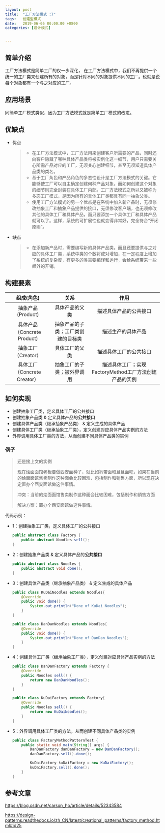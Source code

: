 ```yaml
---
layout: post
title:  "工厂方法模式 :)"
tags:   创建型模式
date:   2019-06-05 00:00:00 +0800
categories: [设计模式]


---
```


## 简单介绍

工厂方法模式是简单工厂的仅一步深化， 在工厂方法模式中，我们不再提供一个统一的工厂类来创建所有的对象，而是针对不同的对象提供不同的工厂。也就是说每个对象都有一个与之对应的工厂。

## 应用场景

同简单工厂模式类似，因为工厂方法模式就是简单工厂模式的改进。

## 优缺点

- 优点

  >- 在工厂方法模式中，工厂方法用来创建客户所需要的产品，同时还向客户隐藏了哪种具体产品类将被实例化这一细节，用户只需要关心所需产品对应的工厂，无须关心创建细节，甚至无须知道具体产品类的类名。
  >- 基于工厂角色和产品角色的多态性设计是工厂方法模式的关键。它能够使工厂可以自主确定创建何种产品对象，而如何创建这个对象的细节则完全封装在具体工厂内部。工厂方法模式之所以又被称为多态工厂模式，是因为所有的具体工厂类都具有同一抽象父类。
  >- 使用工厂方法模式的另一个优点是在系统中加入新产品时，无须修改抽象工厂和抽象产品提供的接口，无须修改客户端，也无须修改其他的具体工厂和具体产品，而只要添加一个具体工厂和具体产品就可以了。这样，系统的可扩展性也就变得非常好，完全符合“开闭原则”。

- 缺点

  >- 在添加新产品时，需要编写新的具体产品类，而且还要提供与之对应的具体工厂类，系统中类的个数将成对增加，在一定程度上增加了系统的复杂度，有更多的类需要编译和运行，会给系统带来一些额外的开销。

## 构建要素

|          组成(角色)          |                关系                |                         作用                          |
| :--------------------------: | :--------------------------------: | :---------------------------------------------------: |
|      抽象产品(Product)       |           具体产品的父类           |                描述具体产品的公共接口                 |
| 具体产品（Concrete Product)  | 抽象产品的子类；工厂类创建的目标类 |                  描述生产的具体产品                   |
|     抽象工厂（Creator）      |           具体工厂的父类           |                描述具体工厂的公共接口                 |
| 具体工厂（Concrete Creator） |     抽象工厂的子类；被外界调用     | 描述具体工厂；实现FactoryMethod工厂方法创建产品的实例 |

## 如何实现

- 创建抽象工厂类，定义具体工厂的公共接口
- 创建抽象产品类 & 定义具体产品的**公共接口**
- 创建具体产品类（继承抽象产品类） & 定义生成的具体产品
- 创建具体工厂类（继承抽象工厂类），定义创建对应具体产品实例的方法
- 外界调用具体工厂类的方法，从而创建不同具体产品类的实例

### 例子

> 还是接上文的实例
>
> 现在烩面面馆老板要做西安面种了，就比如裤带面和旦旦面吧，如果在当前的烩面面馆售卖制作这种面会比较困难，包括制作和销售方面，所以现在决定置办个西安面馆做这件事情。
>
> 冲突：当前的烩面面馆售卖制作这种面会比较困难，包括制作和销售方面
>
> 解决方案：置办个西安面馆做这件事情。

代码示例：

- 1：创建抽象工厂类，定义具体工厂的公共接口

  ```java
  public abstract class Factory {
      public abstract Noodles sell();
  }
  ```

- 2：创建抽象产品类 & 定义具体产品的**公共接口**

  ```java
  public abstract class Noodles {
      public abstract void done();
  }
  ```

- 3：创建具体产品类（继承抽象产品类） & 定义生成的具体产品

  ```java
  public class KuDaiNoodles extends Noodles{
      @Override
      public void done() {
          System.out.println("Done of KuDai Noodles");
      }
  }
  
  public class DanDanNoodles extends Noodles{
      @Override
      public void done() {
          System.out.println("Done of DanDan Noodles");
      }
  }
  ```

- 4：创建具体工厂类（继承抽象工厂类），定义创建对应具体产品实例的方法

  ```java
  public class DanDanFactory extends Factory {
      @Override
      public Noodles sell() {
          return new DanDanNoodles();
      }
  }
  
  public class KuDaiFactory extends Factory{
      @Override
      public Noodles sell() {
          return new KuDaiNoodles();
      }
  }
  ```

- 5：外界调用具体工厂类的方法，从而创建不同具体产品类的实例

  ```java
  public class FactoryMethodPatternTest {
      public static void main(String[] args) {
          DanDanFactory danDanFactory = new DanDanFactory();
          danDanFactory.sell().done();
  
          KuDaiFactory kuDaiFactory = new KuDaiFactory();
          kuDaiFactory.sell().done();
      }
  }
  ```

  

## 参考文章

https://blog.csdn.net/carson_ho/article/details/52343584

https://design-patterns.readthedocs.io/zh_CN/latest/creational_patterns/factory_method.html#id25
